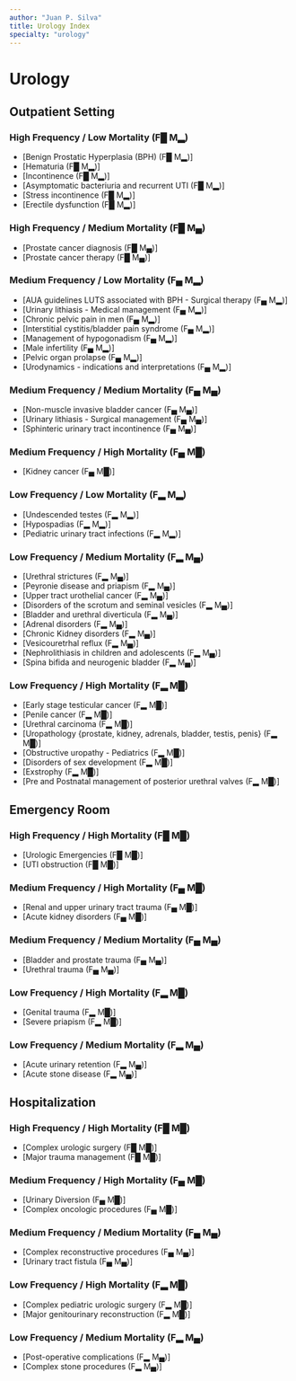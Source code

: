 ```yaml
---
author: "Juan P. Silva"
title: Urology Index
specialty: "urology"
---
```


# Urology

## Outpatient Setting

### High Frequency / Low Mortality (F█ M▂)
- [Benign Prostatic Hyperplasia (BPH) (F█ M▂)]
- [Hematuria (F█ M▂)]
- [Incontinence (F█ M▂)]
- [Asymptomatic bacteriuria and recurrent UTI (F█ M▂)]
- [Stress incontinence (F█ M▂)]
- [Erectile dysfunction (F█ M▂)]

### High Frequency / Medium Mortality (F█ M▄)
- [Prostate cancer diagnosis (F█ M▄)]
- [Prostate cancer therapy (F█ M▄)]

### Medium Frequency / Low Mortality (F▄ M▂)
- [AUA guidelines LUTS associated with BPH - Surgical therapy (F▄ M▂)]
- [Urinary lithiasis - Medical management (F▄ M▂)]
- [Chronic pelvic pain in men (F▄ M▂)]
- [Interstitial cystitis/bladder pain syndrome (F▄ M▂)]
- [Management of hypogonadism (F▄ M▂)]
- [Male infertility (F▄ M▂)]
- [Pelvic organ prolapse (F▄ M▂)]
- [Urodynamics - indications and interpretations (F▄ M▂)]

### Medium Frequency / Medium Mortality (F▄ M▄)
- [Non-muscle invasive bladder cancer (F▄ M▄)]
- [Urinary lithiasis - Surgical management (F▄ M▄)]
- [Sphinteric urinary tract incontinence (F▄ M▄)]

### Medium Frequency / High Mortality (F▄ M█)
- [Kidney cancer (F▄ M█)]

### Low Frequency / Low Mortality (F▂ M▂)
- [Undescended testes (F▂ M▂)]
- [Hypospadias (F▂ M▂)]
- [Pediatric urinary tract infections (F▂ M▂)]

### Low Frequency / Medium Mortality (F▂ M▄)
- [Urethral strictures (F▂ M▄)]
- [Peyronie disease and priapism (F▂ M▄)]
- [Upper tract urothelial cancer (F▂ M▄)]
- [Disorders of the scrotum and seminal vesicles (F▂ M▄)]
- [Bladder and urethral diverticula (F▂ M▄)]
- [Adrenal disorders (F▂ M▄)]
- [Chronic Kidney disorders (F▂ M▄)]
- [Vesicouretrhal reflux (F▂ M▄)]
- [Nephrolithiasis in children and adolescents (F▂ M▄)]
- [Spina bifida and neurogenic bladder (F▂ M▄)]

### Low Frequency / High Mortality (F▂ M█)
- [Early stage testicular cancer (F▂ M█)]
- [Penile cancer (F▂ M█)]
- [Urethral carcinoma (F▂ M█)]
- [Uropathology {prostate, kidney, adrenals, bladder, testis, penis} (F▂ M█)]
- [Obstructive uropathy - Pediatrics (F▂ M█)]
- [Disorders of sex development (F▂ M█)]
- [Exstrophy (F▂ M█)]
- [Pre and Postnatal management of posterior urethral valves (F▂ M█)]

## Emergency Room

### High Frequency / High Mortality (F█ M█)
- [Urologic Emergencies (F█ M█)]
- [UTI obstruction (F█ M█)]

### Medium Frequency / High Mortality (F▄ M█)
- [Renal and upper urinary tract trauma (F▄ M█)]
- [Acute kidney disorders (F▄ M█)]

### Medium Frequency / Medium Mortality (F▄ M▄)
- [Bladder and prostate trauma (F▄ M▄)]
- [Urethral trauma (F▄ M▄)]

### Low Frequency / High Mortality (F▂ M█)
- [Genital trauma (F▂ M█)]
- [Severe priapism (F▂ M█)]

### Low Frequency / Medium Mortality (F▂ M▄)
- [Acute urinary retention (F▂ M▄)]
- [Acute stone disease (F▂ M▄)]

## Hospitalization

### High Frequency / High Mortality (F█ M█)
- [Complex urologic surgery (F█ M█)]
- [Major trauma management (F█ M█)]

### Medium Frequency / High Mortality (F▄ M█)
- [Urinary Diversion (F▄ M█)]
- [Complex oncologic procedures (F▄ M█)]

### Medium Frequency / Medium Mortality (F▄ M▄)
- [Complex reconstructive procedures (F▄ M▄)]
- [Urinary tract fistula (F▄ M▄)]

### Low Frequency / High Mortality (F▂ M█)
- [Complex pediatric urologic surgery (F▂ M█)]
- [Major genitourinary reconstruction (F▂ M█)]

### Low Frequency / Medium Mortality (F▂ M▄)
- [Post-operative complications (F▂ M▄)]
- [Complex stone procedures (F▂ M▄)]
